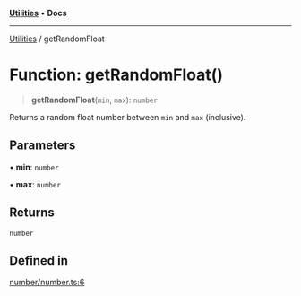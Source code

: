 [**Utilities**](../README.md) • **Docs**

***

[Utilities](../README.md) / getRandomFloat

# Function: getRandomFloat()

> **getRandomFloat**(`min`, `max`): `number`

Returns a random float number between `min` and `max` (inclusive).

## Parameters

• **min**: `number`

• **max**: `number`

## Returns

`number`

## Defined in

[number/number.ts:6](https://github.com/noobiept/utilities/blob/18352a8077ed8c48acd60199e66f10ece023322d/source/number/number.ts#L6)
